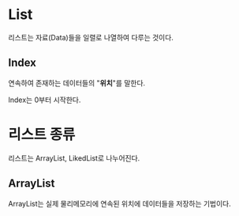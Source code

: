 # List

리스트는 자료(Data)들을 일렬로 나열하여 다루는 것이다.



## Index

연속하여 존재하는 데이터들의 "**위치**"를 말한다.


Index는 0부터 시작한다.

# 리스트 종류

리스트는 ArrayList, LikedList로 나누어진다.

## ArrayList

ArrayList는 실제 물리메모리에 연속된 위치에 데이터들을 저장하는 기법이다.

